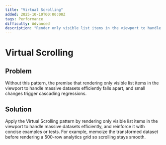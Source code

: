 ```yaml
---
title: "Virtual Scrolling"
added: 2025-10-10T00:00:00Z
tags: Performance
difficulty: Advanced
description: "Render only visible list items in the viewport to handle massive datasets efficiently."
---
```

# Virtual Scrolling

## Problem

Without this pattern, the premise that rendering only visible list items in the viewport to handle massive datasets efficiently falls apart, and small changes trigger cascading regressions.

## Solution

Apply the Virtual Scrolling pattern by rendering only visible list items in the viewport to handle massive datasets efficiently, and reinforce it with concise examples or tests. For example, memoize the transformed dataset before rendering a 500-row analytics grid so scrolling stays smooth.

